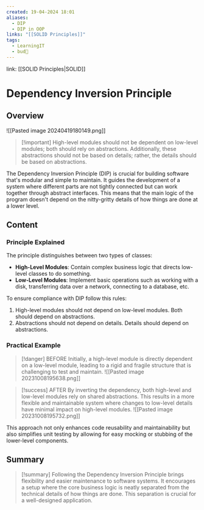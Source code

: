 ```yaml
---
created: 19-04-2024 18:01
aliases:
  - DIP
  - DIP in OOP
links: "[[SOLID Principles]]"
tags:
  - LearningIT
  - bud🌿
---
```

link: [[SOLID Principles|SOLID]]

# Dependency Inversion Principle

## Overview

![[Pasted image 20240419180149.png]]

> [!important] High-level modules should not be dependent on low-level modules; both should rely on abstractions. Additionally, these abstractions should not be based on details; rather, the details should be based on abstractions.

The Dependency Inversion Principle (DIP) is crucial for building software that's modular and simple to maintain. It guides the development of a system where different parts are not tightly connected but can work together through abstract interfaces. This means that the main logic of the program doesn't depend on the nitty-gritty details of how things are done at a lower level.

## Content

### Principle Explained

The principle distinguishes between two types of classes:

- **High-Level Modules**: Contain complex business logic that directs low-level classes to do something.
- **Low-Level Modules**: Implement basic operations such as working with a disk, transferring data over a network, connecting to a database, etc. 

To ensure compliance with DIP follow this rules:
1. High-level modules should not depend on low-level modules. Both should depend on abstractions.
2. Abstractions should not depend on details. Details should depend on abstractions.

### Practical Example

> [!danger]  BEFORE 
> Initially, a high-level module is directly dependent on a low-level module, leading to a rigid and fragile structure that is challenging to test and maintain. ![[Pasted image 20231008195638.png]]

> [!success]  AFTER 
> By inverting the dependency, both high-level and low-level modules rely on shared abstractions. This results in a more flexible and maintainable system where changes to low-level details have minimal impact on high-level modules. ![[Pasted image 20231008195732.png]]

This approach not only enhances code reusability and maintainability but also simplifies unit testing by allowing for easy mocking or stubbing of the lower-level components.


## Summary

> [!summary] 
> Following the Dependency Inversion Principle brings flexibility and easier maintenance to software systems. It encourages a setup where the core business logic is neatly separated from the technical details of how things are done. This separation is crucial for a well-designed application.

